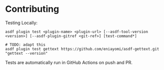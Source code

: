 # Contributing

Testing Locally:

```shell
asdf plugin test <plugin-name> <plugin-url> [--asdf-tool-version <version>] [--asdf-plugin-gitref <git-ref>] [test-command*]

# TODO: adapt this
asdf plugin test gettext https://github.com/eniayomi/asdf-gettext.git "gettext --version"
```

Tests are automatically run in GitHub Actions on push and PR.
